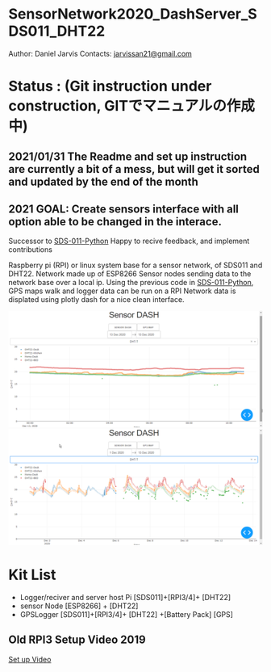 # SensorNetwork2020_DashServer_SDS011_DHT22
Author: Daniel Jarvis
Contacts:  jarvissan21@gmail.com

# Status : (Git instruction under construction, GITでマニュアルの作成中)
## 2021/01/31 The Readme and set up instruction are currently a bit of a mess, but will get it sorted and updated by the end of the month 
## 2021 GOAL:  Create sensors interface with all option able to be changed in the interace. 

Successor to [SDS-011-Python](https://github.com/JarvisSan22/SDS-011-Python)
Happy to recive feedback, and implement contributions  

Raspberry pi (RPI) or linux system base for a sensor network, of SDS011 and DHT22. 
Network made up of ESP8266 Sensor nodes sending data to the network base over a local ip. 
Using the previous code in [SDS-011-Python](https://github.com/JarvisSan22/SDS-011-Python), GPS maps walk and logger data can be run on a RPI 
Network data is displated using plotly dash for a nice clean interface.


![DASH1](https://github.com/JarvisSan22/SensorNetwork2020_DashServer_SDS011_DHT22/blob/main/Dash1.png)
![DASH2](https://github.com/JarvisSan22/SensorNetwork2020_DashServer_SDS011_DHT22/blob/main/Dash2.png)

# Kit List 
- Logger/reciver and server host Pi  [SDS011]+[RPI3/4]+ [DHT22] 
- sensor Node [ESP8266] + [DHT22]
- GPSLogger  [SDS011]+[RPI3/4]+ [DHT22] +[Battery Pack] [GPS]

 
## Old RPI3 Setup Video 2019
[Set up Video](https://www.youtube.com/watch?v=fvaiyqwaWeM)




